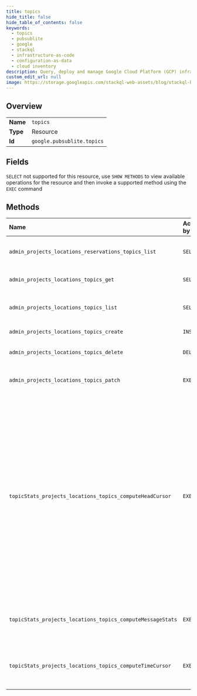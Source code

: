 ```yaml
---
title: topics
hide_title: false
hide_table_of_contents: false
keywords:
  - topics
  - pubsublite
  - google    
  - stackql
  - infrastructure-as-code
  - configuration-as-data
  - cloud inventory
description: Query, deploy and manage Google Cloud Platform (GCP) infrastructure and resources using SQL
custom_edit_url: null
image: https://storage.googleapis.com/stackql-web-assets/blog/stackql-blog-post-featured-image.png
---
```

  
    

## Overview
<table><tbody>
<tr><td><b>Name</b></td><td><code>topics</code></td></tr>
<tr><td><b>Type</b></td><td>Resource</td></tr>
<tr><td><b>Id</b></td><td><code>google.pubsublite.topics</code></td></tr>
</tbody></table>

## Fields
`SELECT` not supported for this resource, use `SHOW METHODS` to view available operations for the resource and then invoke a supported method using the `EXEC` command  
## Methods
| Name | Accessible by | Required Params | Description |
|:-----|:--------------|:----------------|:------------|
| `admin_projects_locations_reservations_topics_list` | `SELECT` | `locationsId, projectsId, reservationsId` | Lists the topics attached to the specified reservation. |
| `admin_projects_locations_topics_get` | `SELECT` | `locationsId, projectsId, topicsId` | Returns the topic configuration. |
| `admin_projects_locations_topics_list` | `SELECT` | `locationsId, projectsId` | Returns the list of topics for the given project. |
| `admin_projects_locations_topics_create` | `INSERT` | `locationsId, projectsId` | Creates a new topic. |
| `admin_projects_locations_topics_delete` | `DELETE` | `locationsId, projectsId, topicsId` | Deletes the specified topic. |
| `admin_projects_locations_topics_patch` | `EXEC` | `locationsId, projectsId, topicsId` | Updates properties of the specified topic. |
| `topicStats_projects_locations_topics_computeHeadCursor` | `EXEC` | `locationsId, projectsId, topicsId:computeHeadCursor` | Compute the head cursor for the partition. The head cursor's offset is guaranteed to be less than or equal to all messages which have not yet been acknowledged as published, and greater than the offset of any message whose publish has already been acknowledged. It is zero if there have never been messages in the partition. |
| `topicStats_projects_locations_topics_computeMessageStats` | `EXEC` | `locationsId, projectsId, topicsId:computeMessageStats` | Compute statistics about a range of messages in a given topic and partition. |
| `topicStats_projects_locations_topics_computeTimeCursor` | `EXEC` | `locationsId, projectsId, topicsId:computeTimeCursor` | Compute the corresponding cursor for a publish or event time in a topic partition. |
